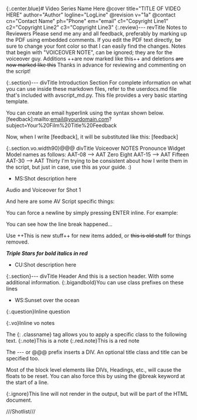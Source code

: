 {:.center.blue}# Video Series Name Here
@cover title="TITLE OF VIDEO HERE" author="Author" logline="LogLine"
@revision v="1a"
@contact cn="Contact Name" ph="Phone" em="email" c1="Copyright Line1" c2="Copyright Line2" c3="Copyright Line3"
{:.review}--- revTitle Notes to Reviewers
    Please send me any and all feedback, preferably by marking up the PDF using embedded comments. If you edit the PDF text directly, be sure to change your font color so that I can easily find the changes.
    Notes that begin with "VOICEOVER NOTE", can be ignored; they are for the voiceover guy.
    Additions ++are now marked like this++ and deletions ~~are now marked like this~~
    Thanks in advance for reviewing and commenting on the script!

{:.section}--- divTitle Introduction Section
    For complete information on what you can use inside these markdown files, refer to the userdocs.md file that's included with avscript_md.py. This file provides a very basic starting template.

You can create an email hyperlink using the syntax shown below.
[feedback]:mailto:email@yourdomain.com?subject=Your%20Film%20Title%20Feedback

Now, when I write &#91;feedback], it will be substituted like this: [feedback]

{:.section.vo.width90}@@@ divTitle Voiceover NOTES
    Pronounce Widget Model names as follows:
    AAT-08 --> AAT Zero Eight
    AAT-15 --> AAT Fifteen
    AAT-30 --> AAT Thirty
    I'm trying to be consistent about how I write them in the script, but just in case, use this as your guide. :)

- MS:Shot description here

Audio and Voiceover for Shot 1

And here are some AV Script specific things:

You can force a newline by simply pressing ENTER inline. For example:

You can see how the line break happened...

Use ++This is new stuff++ for new items added, or ~~this is old stuff~~ for things removed.

***Triple Stars for bold italics in red***

- CU:Shot description here

{:.section}--- divTitle Header
    And this is a section header.
    With some additional information.
    {:.bigandbold}You can use class prefixes on these lines
    
- WS:Sunset over the ocean

{:.question}Inline question

{:.vo}Inline vo notes

The {: .classname} tag allows you to apply a specific class to the following text.
{:.note}This is a note
{:.red.note}This is a red note

The --- or @@@ prefix inserts a DIV. An optional title class and title can be specified too.

Most of the block level elements like DIVs, Headings, etc., will cause the floats to be reset. You can also force this by using the @break keyword at the start of a line.

{:.ignore}This line will not render in the output, but will be part of the HTML document.

///Shotlist///

